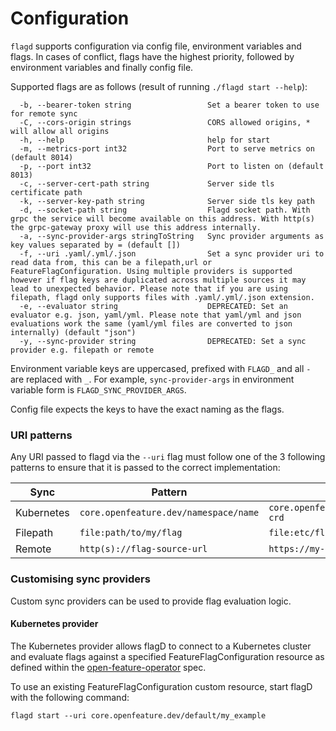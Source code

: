 # Configuration

`flagd` supports configuration via config file, environment variables and flags. In cases of conflict, flags have the
highest priority, followed by environment variables and finally config file.

Supported flags are as follows (result of running `./flagd start --help`):

```
  -b, --bearer-token string                 Set a bearer token to use for remote sync
  -C, --cors-origin strings                 CORS allowed origins, * will allow all origins
  -h, --help                                help for start
  -m, --metrics-port int32                  Port to serve metrics on (default 8014)
  -p, --port int32                          Port to listen on (default 8013)
  -c, --server-cert-path string             Server side tls certificate path
  -k, --server-key-path string              Server side tls key path
  -d, --socket-path string                  Flagd socket path. With grpc the service will become available on this address. With http(s) the grpc-gateway proxy will use this address internally.
  -a, --sync-provider-args stringToString   Sync provider arguments as key values separated by = (default [])
  -f, --uri .yaml/.yml/.json                Set a sync provider uri to read data from, this can be a filepath,url or FeatureFlagConfiguration. Using multiple providers is supported however if flag keys are duplicated across multiple sources it may lead to unexpected behavior. Please note that if you are using filepath, flagd only supports files with .yaml/.yml/.json extension.
  -e, --evaluator string                    DEPRECATED: Set an evaluator e.g. json, yaml/yml. Please note that yaml/yml and json evaluations work the same (yaml/yml files are converted to json internally) (default "json")
  -y, --sync-provider string                DEPRECATED: Set a sync provider e.g. filepath or remote
```

Environment variable keys are uppercased, prefixed with `FLAGD_` and all `-` are replaced with `_`. For example,
`sync-provider-args` in environment variable form is `FLAGD_SYNC_PROVIDER_ARGS`.

Config file expects the keys to have the exact naming as the flags.

### URI patterns

Any URI passed to flagd via the `--uri` flag must follow one of the 3 following patterns to ensure that it is passed to the correct implementation: 

| Sync      | Pattern | Example |
| ----------- | ----------- | ----------- |
| Kubernetes      | `core.openfeature.dev/namespace/name`       | `core.openfeature.dev/default/my-crd`       |
| Filepath   | `file:path/to/my/flag`        | `file:etc/flagd/my-flags.json`       |
| Remote   | `http(s)://flag-source-url`        | `https://my-flags.com/flags`       |



### Customising sync providers

Custom sync providers can be used to provide flag evaluation logic.

#### Kubernetes provider 

The Kubernetes provider allows flagD to connect to a Kubernetes cluster and evaluate flags against a specified FeatureFlagConfiguration resource as defined within the [open-feature-operator](https://github.com/open-feature/open-feature-operator/blob/main/apis/core/v1alpha1/featureflagconfiguration_types.go) spec.

To use an existing FeatureFlagConfiguration custom resource, start flagD with the following command:

```shell
flagd start --uri core.openfeature.dev/default/my_example
```